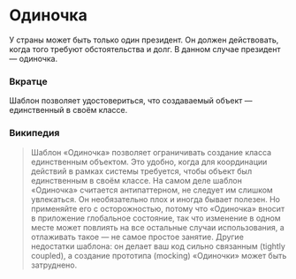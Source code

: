 # Одиночка
У страны может быть только один президент. Он должен действовать, когда того требуют обстоятельства и долг. В данном случае президент — одиночка.
<h3><strong>Вкратце</strong></h3>
Шаблон позволяет удостовериться, что создаваемый объект — единственный в своём классе.
<h3><strong>Википедия</strong></h3>

>Шаблон «Одиночка» позволяет ограничивать создание класса единственным объектом. Это удобно, когда для координации действий в рамках системы требуется, чтобы объект был единственным в своём классе.
На самом деле шаблон «Одиночка» считается антипаттерном, не следует им слишком увлекаться. Он необязательно плох и иногда бывает полезен. Но применяйте его с осторожностью, потому что «Одиночка» вносит в приложение глобальное состояние, так что изменение в одном месте может повлиять на все остальные случаи использования, а отлаживать такое — не самое простое занятие. Другие недостатки шаблона: он делает ваш код сильно связанным (tightly coupled), а создание прототипа (mocking) «Одиночки» может быть затруднено.
